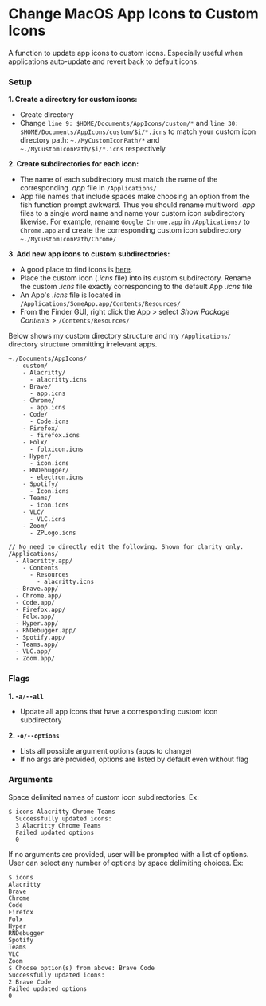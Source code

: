 # Change MacOS App Icons to Custom Icons

A function to update app icons to custom icons. Especially useful when applications auto-update and revert back to default icons. 

### Setup

**1. Create a directory for custom icons:**  
  - Create directory 
  - Change `line 9: $HOME/Documents/AppIcons/custom/*` and `line 30: $HOME/Documents/AppIcons/custom/$i/*.icns` to match your custom icon directory path: `~./MyCustomIconPath/*` and `~./MyCustomIconPath/$i/*.icns` respectively 

**2. Create subdirectories for each icon:**  
  - The name of each subdirectory must match the name of the corresponding *.app* file in `/Applications/`
  - App file names that include spaces make choosing an option from the fish function prompt awkward. Thus you should rename multiword *.app* files to a single word name and name your custom icon subdirectory likewise. For example, rename `Google Chrome.app` in `/Applications/` to `Chrome.app` and create the corresponding custom icon subdirectory `~./MyCustomIconPath/Chrome/`

**3. Add new app icons to custom subdirectories:**  
  - A good place to find icons is [here](https://macosicons.com/#/). 
  - Place the custom icon (*.icns* file) into its custom subdirectory. Rename the custom *.icns* file exactly corresponding to the default App *.icns* file
  - An App's *.icns* file is located in `/Applications/SomeApp.app/Contents/Resources/` 
  - From the Finder GUI, right click the App > select *Show Package Contents* > `/Contents/Resources/`

Below shows my custom directory structure and my `/Applications/` directory structure ommitting irrelevant apps. 

```
~./Documents/AppIcons/
  - custom/
    - Alacritty/
      - alacritty.icns
    - Brave/
      - app.icns
    - Chrome/
      - app.icns
    - Code/
      - Code.icns
    - Firefox/
      - firefox.icns
    - Folx/
      - folxicon.icns
    - Hyper/
      - icon.icns
    - RNDebugger/
      - electron.icns
    - Spotify/
      - Icon.icns
    - Teams/
      - icon.icns
    - VLC/
      - VLC.icns
    - Zoom/
      - ZPLogo.icns

// No need to directly edit the following. Shown for clarity only. 
/Applications/
  - Alacritty.app/
    - Contents
      - Resources
        - alacritty.icns
  - Brave.app/
  - Chrome.app/
  - Code.app/
  - Firefox.app/
  - Folx.app/
  - Hyper.app/
  - RNDebugger.app/
  - Spotify.app/
  - Teams.app/
  - VLC.app/
  - Zoom.app/
```

### Flags

**1. `-a/--all`**  
  - Update all app icons that have a corresponding custom icon subdirectory

**2. `-o/--options`**  
  - Lists all possible argument options (apps to change)
  - If no args are provided, options are listed by default even without flag

### Arguments

Space delimited names of custom icon subdirectories. Ex: 
```
$ icons Alacritty Chrome Teams
  Successfully updated icons:
  3 Alacritty Chrome Teams
  Failed updated options
  0
```

If no arguments are provided, user will be prompted with a list of options. User can select any number of options by space delimiting choices. Ex: 
```
$ icons 
Alacritty
Brave
Chrome
Code
Firefox
Folx
Hyper
RNDebugger
Spotify
Teams
VLC
Zoom
$ Choose option(s) from above: Brave Code
Successfully updated icons:
2 Brave Code
Failed updated options
0
```


